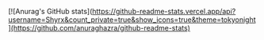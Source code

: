 [![Anurag's GitHub stats](https://github-readme-stats.vercel.app/api?username=Shyrx&count_private=true&show_icons=true&theme=tokyonight](https://github.com/anuraghazra/github-readme-stats)
